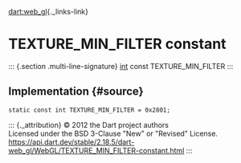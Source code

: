[dart:web\_gl](../../dart-web_gl/dart-web_gl-library){._links-link}

TEXTURE\_MIN\_FILTER constant
=============================

::: {.section .multi-line-signature}
[int](../../dart-core/int-class) const TEXTURE\_MIN\_FILTER
:::

Implementation {#source}
--------------

``` {.language-dart data-language="dart"}
static const int TEXTURE_MIN_FILTER = 0x2801;
```

::: {._attribution}
© 2012 the Dart project authors\
Licensed under the BSD 3-Clause \"New\" or \"Revised\" License.\
<https://api.dart.dev/stable/2.18.5/dart-web_gl/WebGL/TEXTURE_MIN_FILTER-constant.html>
:::
